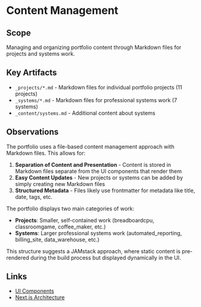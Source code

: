 # Content Management

## Scope
Managing and organizing portfolio content through Markdown files for projects and systems work.

## Key Artifacts
- `_projects/*.md` - Markdown files for individual portfolio projects (11 projects)
- `_systems/*.md` - Markdown files for professional systems work (7 systems)
- `_content/systems.md` - Additional content about systems

## Observations
The portfolio uses a file-based content management approach with Markdown files. This allows for:

1. **Separation of Content and Presentation** - Content is stored in Markdown files separate from the UI components that render them
2. **Easy Content Updates** - New projects or systems can be added by simply creating new Markdown files
3. **Structured Metadata** - Files likely use frontmatter for metadata like title, date, tags, etc.

The portfolio displays two main categories of work:
- **Projects**: Smaller, self-contained work (breadboardcpu, classroomgame, coffee_maker, etc.)
- **Systems**: Larger professional systems work (automated_reporting, billing_site, data_warehouse, etc.)

This structure suggests a JAMstack approach, where static content is pre-rendered during the build process but displayed dynamically in the UI.

## Links
- [UI Components](../ui/index.md)
- [Next.js Architecture](../architecture/index.md)
